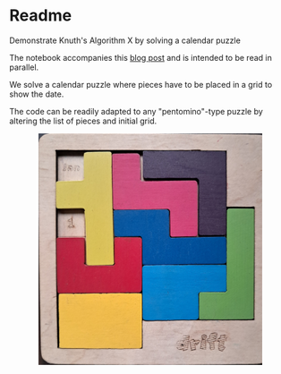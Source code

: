 # Readme
Demonstrate Knuth's Algorithm X by solving a calendar puzzle

The notebook accompanies this [blog post](https://metterklume.github.io/puzzle/2024/12/24/calendar-puzzle.html) and is intended to be read in parallel.

We solve a calendar puzzle where pieces have to be placed in a grid to show the date.

The code can be readily adapted to any "pentomino"-type puzzle by altering the list of pieces and initial grid.

<img src="./jan-1-puzzle.jpg" alt="example" width="400" style="display: block; margin: 0 auto;"/>